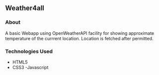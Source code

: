 ## Weather4all

### About
A basic Webapp using OpenWeatherAPI facility for showing approximate temperature of the currrent location. Location is fetched after permitted.

### Technologies Used
- HTML5
- CSS3
-Javascript

